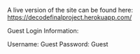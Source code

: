 A live version of the site can be found here: https://decodefinalproject.herokuapp.com/

Guest Login Information: 

Username: Guest
Password: Guest
